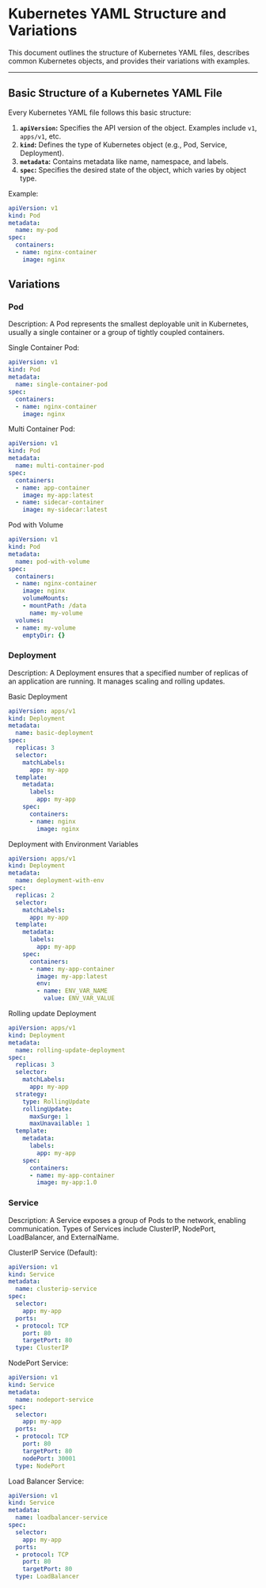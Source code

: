 # Kubernetes YAML Structure and Variations

This document outlines the structure of Kubernetes YAML files, describes common Kubernetes objects, and provides their variations with examples.

---

## **Basic Structure of a Kubernetes YAML File**

Every Kubernetes YAML file follows this basic structure:

1. **`apiVersion`:** Specifies the API version of the object. Examples include `v1`, `apps/v1`, etc.
2. **`kind`:** Defines the type of Kubernetes object (e.g., Pod, Service, Deployment).
3. **`metadata`:** Contains metadata like name, namespace, and labels.
4. **`spec`:** Specifies the desired state of the object, which varies by object type.

Example:
```yaml
apiVersion: v1
kind: Pod
metadata:
  name: my-pod
spec:
  containers:
  - name: nginx-container
    image: nginx
```

## **Variations**

### **Pod**

Description: A Pod represents the smallest deployable unit in Kubernetes, usually a single container or a group of tightly coupled containers.

Single Container Pod:
```yaml
apiVersion: v1
kind: Pod
metadata:
  name: single-container-pod
spec:
  containers:
  - name: nginx-container
    image: nginx
```

Multi Container Pod:
```yaml
apiVersion: v1
kind: Pod
metadata:
  name: multi-container-pod
spec:
  containers:
  - name: app-container
    image: my-app:latest
  - name: sidecar-container
    image: my-sidecar:latest
```

Pod with Volume
```yaml
apiVersion: v1
kind: Pod
metadata:
  name: pod-with-volume
spec:
  containers:
  - name: nginx-container
    image: nginx
    volumeMounts:
    - mountPath: /data
      name: my-volume
  volumes:
  - name: my-volume
    emptyDir: {}
```

### **Deployment**

Description: A Deployment ensures that a specified number of replicas of an application are running. It manages scaling and rolling updates.

Basic Deployment
```yaml
apiVersion: apps/v1
kind: Deployment
metadata:
  name: basic-deployment
spec:
  replicas: 3
  selector:
    matchLabels:
      app: my-app
  template:
    metadata:
      labels:
        app: my-app
    spec:
      containers:
      - name: nginx
        image: nginx
```

Deployment with Environment Variables
```yaml
apiVersion: apps/v1
kind: Deployment
metadata:
  name: deployment-with-env
spec:
  replicas: 2
  selector:
    matchLabels:
      app: my-app
  template:
    metadata:
      labels:
        app: my-app
    spec:
      containers:
      - name: my-app-container
        image: my-app:latest
        env:
        - name: ENV_VAR_NAME
          value: ENV_VAR_VALUE
```

Rolling update Deployment
```yaml
apiVersion: apps/v1
kind: Deployment
metadata:
  name: rolling-update-deployment
spec:
  replicas: 3
  selector:
    matchLabels:
      app: my-app
  strategy:
    type: RollingUpdate
    rollingUpdate:
      maxSurge: 1
      maxUnavailable: 1
  template:
    metadata:
      labels:
        app: my-app
    spec:
      containers:
      - name: my-app-container
        image: my-app:1.0
```

### **Service**

Description: A Service exposes a group of Pods to the network, enabling communication. Types of Services include ClusterIP, NodePort, LoadBalancer, and ExternalName.

ClusterIP Service (Default):
```yaml
apiVersion: v1
kind: Service
metadata:
  name: clusterip-service
spec:
  selector:
    app: my-app
  ports:
  - protocol: TCP
    port: 80
    targetPort: 80
  type: ClusterIP
```

NodePort Service:
```yaml
apiVersion: v1
kind: Service
metadata:
  name: nodeport-service
spec:
  selector:
    app: my-app
  ports:
  - protocol: TCP
    port: 80
    targetPort: 80
    nodePort: 30001
  type: NodePort
```

Load Balancer Service:
```yaml
apiVersion: v1
kind: Service
metadata:
  name: loadbalancer-service
spec:
  selector:
    app: my-app
  ports:
  - protocol: TCP
    port: 80
    targetPort: 80
  type: LoadBalancer
```

